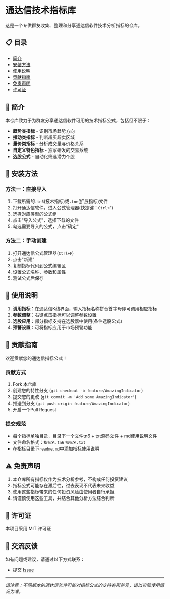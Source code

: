 # 通达信技术指标库

这是一个专供群友收集、整理和分享通达信软件技术分析指标的仓库。

## 📋 目录

- [简介](#简介)
- [安装方法](#安装方法)
- [使用说明](#使用说明)
- [贡献指南](#贡献指南)
- [免责声明](#免责声明)
- [许可证](#许可证)

## 📖 简介

本仓库致力于为群友分享通达信软件可用的技术指标公式，包括但不限于：

- **趋势类指标** - 识别市场趋势方向
- **摆动类指标** - 判断超买超卖区域
- **量价类指标** - 分析成交量与价格关系
- **自定义特色指标** - 独家研发的交易系统
- **选股公式** - 自动化筛选潜力个股

## 🔧 安装方法

### 方法一：直接导入
1. 下载所需的`.tn6`(技术指标)或`.tne`(扩展指标)文件
2. 打开通达信软件，进入公式管理器(快捷键：`Ctrl+F`)
3. 选择对应类型的公式组
4. 点击"导入公式"，选择下载的文件
5. 勾选需要导入的公式，点击"确定"

### 方法二：手动创建
1. 打开通达信公式管理器(`Ctrl+F`)
2. 点击"新建"
3. 复制指标代码到公式编辑区
4. 设置公式名称、参数和属性
5. 测试公式后保存

## 🚀 使用说明

1. **调用指标**：在通达信K线界面，输入指标名称拼音首字母即可调用相应指标
2. **参数调整**：右键点击指标可以调整参数设置
3. **选股应用**：部分指标支持在选股器中使用(条件选股公式)
4. **预警设置**：可将指标应用于市场预警功能

## 🤝 贡献指南

欢迎贡献您的通达信指标公式！

### 贡献方式
1. Fork 本仓库
2. 创建您的特性分支 (`git checkout -b feature/AmazingIndicator`)
3. 提交您的更改 (`git commit -m 'Add some AmazingIndicator'`)
4. 推送到分支 (`git push origin feature/AmazingIndicator`)
5. 开启一个Pull Request

### 提交规范
- 每个指标单独目录，目录下一个文件tn6 + txt源码文件 + md使用说明文件
- 文件命名格式：`指标名.tn6` `指标名.txt` 
- 在指标目录下`readme.md`中添加指标使用说明

## ⚠️ 免责声明

1. 本仓库所有指标仅作为技术分析参考，不构成任何投资建议
2. 指标公式可能存在滞后性，过去表现不代表未来收益
3. 使用这些指标带来的任何投资风险由使用者自行承担
4. 请谨慎使用这些工具，并结合其他分析方法综合判断

## 📄 许可证

本项目采用 MIT 许可证

## 💬 交流反馈

如有问题或建议，请通过以下方式联系：

- 提交 [Issue](https://github.com/vwenkk/tdx/issues)

---

*请注意：不同版本的通达信软件可能对指标公式的支持有所差异，请以实际使用情况为准。*